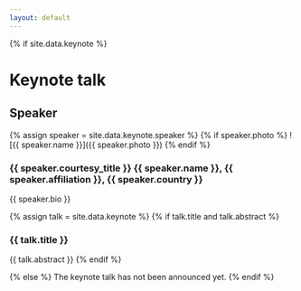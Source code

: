 ```yaml
---
layout: default
---
```


{% if site.data.keynote %}
# Keynote talk

## Speaker

{% assign speaker = site.data.keynote.speaker %}
{% if speaker.photo %}
![{{ speaker.name }}]({{ speaker.photo }})
{% endif %}

### {{ speaker.courtesy_title }} {{ speaker.name }}, {{ speaker.affiliation }}, {{ speaker.country }}

{{ speaker.bio }}

{% assign talk = site.data.keynote %}
{% if talk.title and talk.abstract %}
### {{ talk.title }}

{{ talk.abstract }}
{% endif %}

{% else %}
The keynote talk has not been announced yet.
{% endif %}
